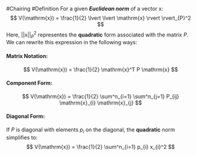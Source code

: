 #Chairing #Definition
For a given ***Euclidean norm*** of a vector $\mathrm{x}$:
$$
V(\mathrm{x}) = \frac{1}{2} \lvert \lvert \mathrm{x} \rvert  \rvert_{P}^2  
$$
Here, $\lvert \lvert \mathrm{x} \rvert \rvert^2_{P}$ representes the **quadratic** form associated with the matrix $P$. We can rewrite this expression in the following ways:

#### Matrix Notation:
$$
V(\mathrm{x}) = \frac{1}{2} \mathrm{x}^T P \mathrm{x}
$$
#### Component Form:
$$
V(\mathrm{x}) = \frac{1}{2} \sum^n_{i=1} \sum^n_{j=1} P_{ij} \mathrm{x}_{i} \mathrm{x}_{j}
$$
#### Diagonal Form:
If $P$ is diagonal with elements $p_i$ on the diagonal, the **quadratic** norm simplifies to:
$$
V(\mathrm{x}) = \frac{1}{2} \sum^n_{i=1} p_{i} x_{i}^2
$$
